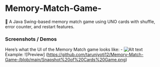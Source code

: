 # Memory-Match-Game-
🎴 A Java Swing-based memory match game using UNO cards with shuffle, error counter, and restart features.
### Screenshots / Demos
Here’s what the UI of the Memory Match game looks like: - ![Alt text](https://github.com/username/repo/assets/image.png)
Example: ![Preview] (https://github.com/tarunjyoti12/Memory-Match-Game-/blob/main/Snapshot%20of%20Cards%20Game.png)
